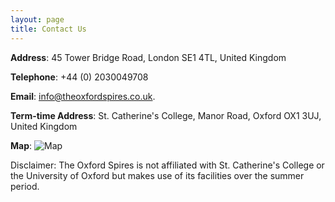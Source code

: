 ```yaml
---
layout: page
title: Contact Us
---
```


**Address**: 45 Tower Bridge Road, London SE1 4TL, United Kingdom

**Telephone**: +44 (0) 2030049708

**Email**: [info@theoxfordspires.co.uk](info@theoxfordspires.co.uk).

**Term-time Address**: St. Catherine's College, Manor Road, Oxford OX1 3UJ, United Kingdom

**Map**:
![Map](http://kosrae.stcatz.ox.ac.uk/modules/ckeditor/ckfinder/userfiles/files/Col_02A3_1080.jpg)


<p class="message">
Disclaimer: The Oxford Spires is not affiliated with St. Catherine's College or the University of Oxford but makes use of its facilities over the summer period.
</p>
